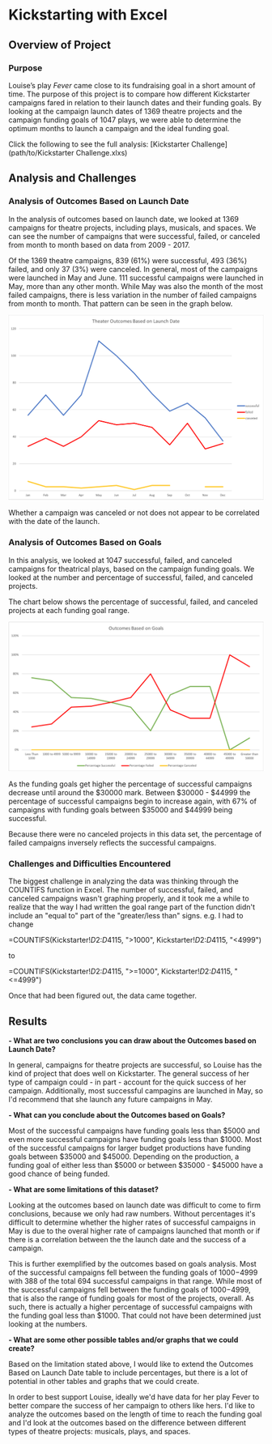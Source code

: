 # Kickstarting with Excel

## Overview of Project

### Purpose
Louise’s play <i>Fever</i> came close to its fundraising goal in a short amount of time. The purpose of this project is to compare how different Kickstarter campaigns fared in relation to their launch dates and their funding goals. By looking at the campaign launch dates of 1369 theatre projects and the campaign funding goals of 1047 plays, we were able to determine the optimum months to launch a campaign and the ideal funding goal.

Click the following to see the full analysis: [Kickstarter Challenge](path/to/Kickstarter Challenge.xlxs)

## Analysis and Challenges

### Analysis of Outcomes Based on Launch Date
In the analysis of outcomes based on launch date, we looked at 1369 campaigns for theatre projects, including plays, musicals, and spaces. We can see the number of campaigns that were successful, failed, or canceled from month to month based on data from 2009 - 2017.

Of the 1369 theatre campaigns, 839 (61%) were successful, 493 (36%) failed, and only 37 (3%) were canceled. In general, most of the campaigns were launched in May and June. 111 successful campaigns were launched in May, more than any other month. While May was also the month of the most failed campaigns, there is less variation in the number of failed campaigns from month to month. That pattern can be seen in the graph below.

![Launch_Date_Chart](https://github.com/liviblocker/Kickstarter-Analysis/blob/master/Launch_Date_Chart.png)

Whether a campaign was canceled or not does not appear to be correlated with the date of the launch.

### Analysis of Outcomes Based on Goals
In this analysis, we looked at 1047 successful, failed, and canceled campaigns for theatrical plays, based on the campaign funding goals. We looked at the number and percentage of successful, failed, and canceled projects.

The chart below shows the percentage of successful, failed, and canceled projects at each funding goal range.

![Outcomes_vs_Goals](https://github.com/liviblocker/Kickstarter-Analysis/blob/master/Outcomes_vs_Goals.png)

As the funding goals get higher the percentage of successful campaigns decrease until around the $30000 mark. Between $30000 - $44999 the percentage of successful campaigns begin to increase again, with 67% of campaigns with funding goals between $35000 and $44999 being successful.

Because there were no canceled projects in this data set, the percentage of failed campaigns inversely reflects the successful campaigns.

### Challenges and Difficulties Encountered
The biggest challenge in analyzing the data was thinking through the COUNTIFS function in Excel. The number of successful, failed, and canceled campaigns wasn't graphing properly, and it took me a while to realize that the way I had written the goal range part of the function didn't include an "equal to" part of the "greater/less than" signs. e.g. I had to change 

=COUNTIFS(Kickstarter!$D$2:$D$4115, ">1000", Kickstarter!$D$2:$D$4115, "<4999")

to

=COUNTIFS(Kickstarter!$D$2:$D$4115, ">=1000", Kickstarter!$D$2:$D$4115, "<=4999")

Once that had been figured out, the data came together.

## Results

<b>- What are two conclusions you can draw about the Outcomes based on Launch Date?</b>

In general, campaigns for theatre projects are successful, so Louise has the kind of project that does well on Kickstarter. The general success of her type of campaign could - in part - account for the quick success of her campaign. Additionally, most successful campagins are launched in May, so I'd recommend that she launch any future campaigns in May.

<b>- What can you conclude about the Outcomes based on Goals?</b>

Most of the successful campaigns have funding goals less than $5000 and even more successful campaigns have funding goals less than $1000. Most of the successful campaigns for larger budget productions have funding goals between $35000 and $45000. Depending on the production, a funding goal of either less than $5000 or between $35000 - $45000 have a good chance of being funded.

<b>- What are some limitations of this dataset?</b>

Looking at the outcomes based on launch date was difficult to come to firm conclusions, because we only had raw numbers. Without percentages it's difficult to determine whether the higher rates of successful campaigns in May is due to the overal higher rate of campaigns launched that month or if there is a correlation between the the launch date and the success of a campaign.

This is further exemplified by the outcomes based on goals analysis. Most of the successful campaigns fell between the funding goals of $1000-$4999 with 388 of the total 694 successful campaigns in that range. While most of the successful campaigns fell between the funding goals of $1000-$4999, that is also the range of funding goals for most of the projects, overall. As such, there is actually a higher percentage of successful campaigns with the funding goal less than $1000. That could not have been determined just looking at the numbers.

<b>- What are some other possible tables and/or graphs that we could create?</b>

Based on the limitation stated above, I would like to extend the Outcomes Based on Launch Date table to include percentages, but there is a lot of potential in other tables and graphs that we could create.

In order to best support Louise, ideally we'd have data for her play Fever to better compare the success of her campaign to others like hers. I'd like to analyze the outcomes based on the length of time to reach the funding goal and I'd look at the outcomes based on the difference between different types of theatre projects: musicals, plays, and spaces.
